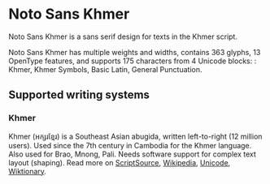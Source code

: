 
# Noto Sans Khmer

Noto Sans Khmer is a sans serif design for texts in the Khmer script. 

Noto Sans Khmer has multiple weights and widths, contains 363 glyphs, 13 OpenType features, and supports 175 characters from 4 Unicode blocks: : Khmer, Khmer Symbols, Basic Latin, General Punctuation.


## Supported writing systems


### Khmer

Khmer (អក្សរខ្មែរ) is a Southeast Asian abugida, written left-to-right (12 million users). Used since the 7th century in Cambodia for the Khmer language. Also used for Brao, Mnong, Pali. Needs software support for complex text layout (shaping). Read more on [ScriptSource](https://scriptsource.org/scr/Khmr), [Wikipedia](https://en.wikipedia.org/wiki/ISO_15924:Khmr), [Unicode](https://www.unicode.org/versions/Unicode13.0.0/ch16.pdf#G64642), [Wiktionary](https://en.wiktionary.org/wiki/Category:Khmer_script).


